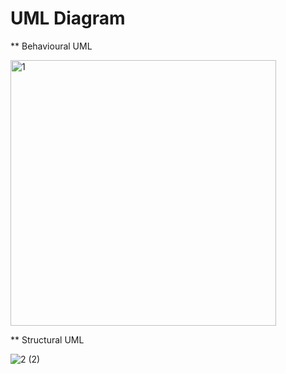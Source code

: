 # UML Diagram
** Behavioural UML

<img width="425" alt="1" src="https://user-images.githubusercontent.com/71481753/98671661-9bb14380-237a-11eb-84b7-4d413ecea47c.png">

** Structural UML

![2 (2)](https://user-images.githubusercontent.com/71481753/98671998-1a0de580-237b-11eb-986d-88d079fe56a9.png)



